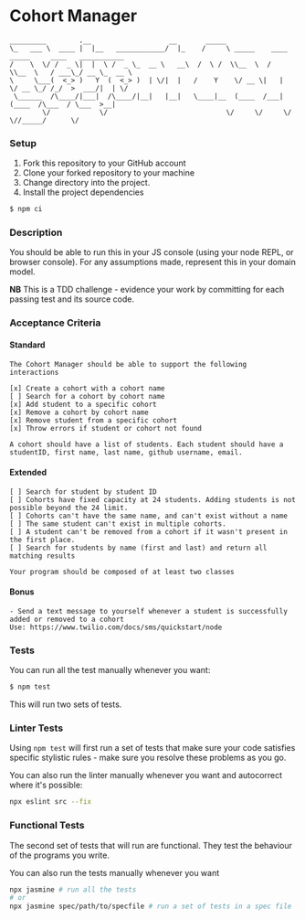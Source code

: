 # Cohort Manager

```
_________        .__                   __       _____                                             
\_   ___ \  ____ |  |__   ____________/  |_    /     \ _____    ____ _____     ____   ___________ 
/    \  \/ /  _ \|  |  \ /  _ \_  __ \   __\  /  \ /  \\__  \  /    \\__  \   / ___\_/ __ \_  __ \
\     \___(  <_> )   Y  (  <_> )  | \/|  |   /    Y    \/ __ \|   |  \/ __ \_/ /_/  >  ___/|  | \/
 \______  /\____/|___|  /\____/|__|   |__|   \____|__  (____  /___|  (____  /\___  / \___  >__|   
        \/            \/                             \/     \/     \/     \//_____/      \/       
```

### Setup

1. Fork this repository to your GitHub account
2. Clone your forked repository to your machine
3. Change directory into the project.
4. Install the project dependencies

```sh
$ npm ci
```

### Description

You should be able to run this in your JS console (using your node REPL, or browser console). For any assumptions made, represent this in your domain model.

**NB** This is a TDD challenge - evidence your work by committing for each passing test and its source code.

### Acceptance Criteria

#### Standard
```
The Cohort Manager should be able to support the following interactions

[x] Create a cohort with a cohort name 
[ ] Search for a cohort by cohort name
[x] Add student to a specific cohort
[x] Remove a cohort by cohort name
[x] Remove student from a specific cohort
[x] Throw errors if student or cohort not found

A cohort should have a list of students. Each student should have a studentID, first name, last name, github username, email.
```

#### Extended
```
[ ] Search for student by student ID
[ ] Cohorts have fixed capacity at 24 students. Adding students is not possible beyond the 24 limit.
[ ] Cohorts can't have the same name, and can't exist without a name
[ ] The same student can't exist in multiple cohorts.
[ ] A student can't be removed from a cohort if it wasn't present in the first place.
[ ] Search for students by name (first and last) and return all matching results

Your program should be composed of at least two classes
```

#### Bonus
```
- Send a text message to yourself whenever a student is successfully added or removed to a cohort
Use: https://www.twilio.com/docs/sms/quickstart/node
```


### Tests
You can run all the test manually whenever you want:
```sh
$ npm test
```

This will run two sets of tests.

### Linter Tests
Using `npm test` will first run a set of tests that make sure your code satisfies specific stylistic rules - make sure you resolve these problems as you go.

You can also run the linter manually whenever you want and autocorrect where it's possible:
```sh
npx eslint src --fix
```

### Functional Tests
The second set of tests that will run are functional. They test the behaviour of the programs you write.

You can also run the tests manually whenever you want
```sh
npx jasmine # run all the tests
# or
npx jasmine spec/path/to/specfile # run a set of tests in a spec file
```
